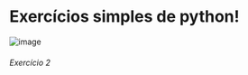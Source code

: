 <h1> Exercícios simples de python!</h1>

![image](https://github.com/user-attachments/assets/5960797e-d163-4189-8760-ce1f6bb88a35)
<h6> Exercício 2</h6>

